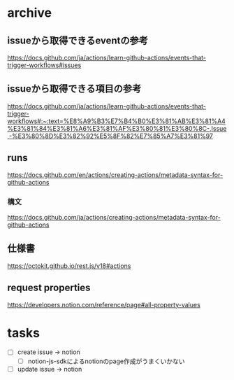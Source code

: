 # archive
## issueから取得できるeventの参考
https://docs.github.com/ja/actions/learn-github-actions/events-that-trigger-workflows#issues

## issueから取得できる項目の参考
https://docs.github.com/ja/actions/learn-github-actions/events-that-trigger-workflows#:~:text=%E8%A9%B3%E7%B4%B0%E3%81%AB%E3%81%A4%E3%81%84%E3%81%A6%E3%81%AF%E3%80%81%E3%80%8C-,Issue,-%E3%80%8D%E3%82%92%E5%8F%82%E7%85%A7%E3%81%97

## runs
https://docs.github.com/en/actions/creating-actions/metadata-syntax-for-github-actions
### 構文
https://docs.github.com/ja/actions/creating-actions/metadata-syntax-for-github-actions

## 仕様書
https://octokit.github.io/rest.js/v18#actions

## request properties
https://developers.notion.com/reference/page#all-property-values
# tasks
- [ ] create issue → notion
  - [ ] notion-js-sdkによるnotionのpage作成がうまくいかない
- [ ] update issue → notion